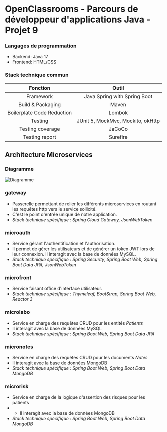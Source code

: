 # OpenClassrooms - Parcours de développeur d'applications Java - Projet 9

### Langages de programmation

* Backend: Java 17
* Frontend: HTML/CSS

### Stack technique commun

|          Fonction           |               Outil               |
|:---------------------------:|:---------------------------------:|
|          Framework          |   Java Spring with Spring Boot    |
|      Build & Packaging      |               Maven               |
| Boilerplate Code Reduction  |              Lombok               |
|           Testing           | JUnit 5, MockMvc, Mockito, okHttp |
|      Testing coverage       |              JaCoCo               |
|       Testing report        |             Surefire              |


## Architecture Microservices

### Diagramme

![Diagramme](https://i.imgur.com/XWkGunQ.png)

### gateway

* Passerelle permettant de relier les différents microservices en routant les requêtes http vers le service sollicité.
* C'est le point d'entrée unique de notre application.
* _Stack technique spécifique : Spring Cloud Gateway, JsonWebToken_

### microauth

* Service gérant l'authentification et l'authorisation.
* Il permet de gérer les utilisateurs et de générer un token JWT lors de leur connexion. Il interagit avec la base de données MySQL.
* _Stack technique spécifique : Spring Security, Spring Boot Web, Spring Boot Data JPA, JsonWebToken_

### microfront

* Service faisant office d'interface utilisateur.
* _Stack technique spécifique : Thymeleaf, BootStrap, Spring Boot Web, Reactor 3_

### microlabo

* Service en charge des requêtes CRUD pour les entités _Patients_
* Il interagit avec la base de données MySQL
* _Stack technique spécifique : Spring Boot Web, Spring Boot Data JPA_

### micronotes

* Service en charge des requêtes CRUD pour les documents _Notes_
* Il interagit avec la base de données MongoDB
* _Stack technique spécifique : Spring Boot Web, Spring Boot Data MongoDB_

### microrisk

* Service en charge de la logique d'assertion des risques pour les patients
* * Il interagit avec la base de données MongoDB
* _Stack technique spécifique : Spring Boot Web, Spring Boot Data MongoDB_